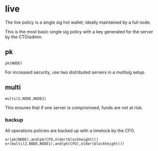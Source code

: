 # live

The live policy is a single sig hot wallet; ideally maintained by a full node. 

This is the most basic single sig policy with a key generated for the server by the CTO/admin.

## pk

```
pk(NODE)
```
For increased security, use two distributed servers in a multisig setup.

## multi
```
multi(2,NODE,NODE1)
```

This ensures that if one server is compromised, funds are not at risk.


### backup

All operations policies are backed up with a timelock by the CFO.

```
or(pk(NODE),and(pk(CFO,older(blockheight)))
or(multi(2,NODE,NODE1),and(pk(CFO),older(blockheight)))
```
